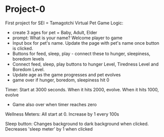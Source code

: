 # Project-0
First project for SEI = Tamagotchi Virtual Pet
Game Logic:

- create 3 ages for pet = Baby, Adult, Elder
- prompt: What is your name? Welcome player to game
- Input box for pet's name. Update the page with pet's name once button is clicked. 
- Buttons for feed, sleep, play - connect these to hunger, sleepiness, boredom levels
- Connect feed, sleep, play buttons to hunger Level, Tiredness Level and Boredom Level.
- Update age as the game progresses and pet evolves
- game over if hunger, boredom, sleepiness hit 0

Timer:
Start at 3000 seconds. When it hits 2000, evolve. When it hits 1000, evolve
- Game also over when timer reaches zero

Wellness Meters:
All start at 0.
Increase by 1 every 100s

Sleep button: 
Changes background to dark background when clicked.
Decreases 'sleep meter' by 1 when clicked